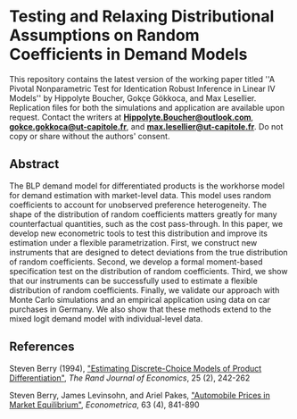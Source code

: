 # Testing and Relaxing Distributional Assumptions on Random Coefficients in Demand Models

This repository contains the latest version of the working paper titled ''A Pivotal Nonparametric Test for Identication Robust Inference in Linear IV Models'' by Hippolyte Boucher, Gokçe Gökkoca, and Max Lesellier. Replication files for both the simulations and application are available upon request. Contact the writers at **Hippolyte.Boucher@outlook.com**, **gokce.gokkoca@ut-capitole.fr**, and **max.lesellier@ut-capitole.fr**. Do not copy or share without the authors' consent.


## Abstract
The BLP demand model for differentiated products is the workhorse model for demand estimation with market-level data. This model uses random coefficients to account for unobserved preference heterogeneity. The shape of the distribution of random coefficients matters greatly for many counterfactual quantities, such as the cost pass-through. In this paper, we develop new econometric tools to test this distribution and improve its estimation under a flexible parametrization. First, we construct new instruments that are designed to detect deviations from the true distribution of random coefficients. Second, we develop a formal moment-based specification test on the distribution of random coefficients. Third, we show that our instruments can be successfully used to estimate a flexible distribution of random coefficients. Finally, we validate our approach with Monte Carlo simulations and an empirical application using data on car purchases in Germany. We also show that these methods extend to the mixed logit demand model with individual-level data.

## References

Steven Berry (1994), ["Estimating Discrete-Choice Models of Product Differentiation"][1], *The Rand Journal of Economics*, 25 (2), 242-262

Steven Berry, James Levinsohn, and Ariel Pakes, ["Automobile Prices in Market Equilibrium"][2], *Econometrica*, 63 (4), 841-890


[1]: https://www.jstor.org/stable/2555829
[2]: https://www.jstor.org/stable/2171802
